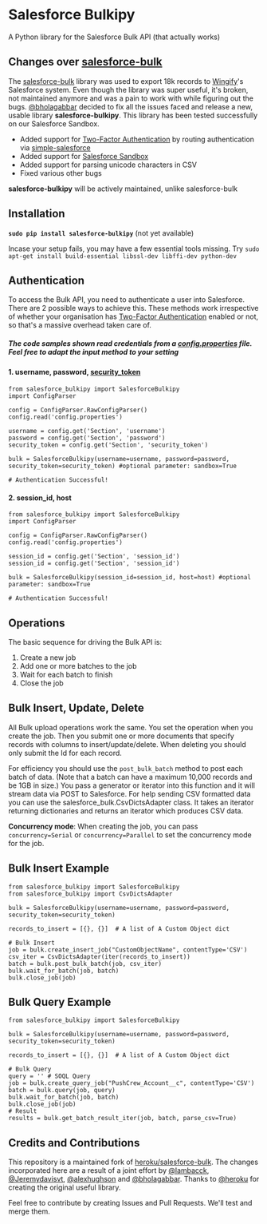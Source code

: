 # Salesforce Bulkipy

A Python library for the Salesforce Bulk API (that actually works)

## Changes over [salesforce-bulk](https://github.com/heroku/salesforce-bulk)

The [salesforce-bulk](https://github.com/heroku/salesforce-bulk) library was used to export 18k records to [Wingify](https://github.com/wingify)'s Salesforce system. Even though the library was super useful, it's broken, not maintained anymore and was a pain to work with while figuring out the bugs. [@bholagabbar](https://github.com/bholagabbar) decided to fix all the issues faced and release a new, usable library **salesforce-bulkipy**. This library has been tested successfully on our Salesforce Sandbox.

* Added support for [Two-Factor Authentication](https://developer.salesforce.com/docs/atlas.en-us.identityImplGuide.meta/identityImplGuide/security_require_two-factor_authentication.htm) by routing authentication via [simple-salesforce](https://github.com/simple-salesforce/simple-salesforce)
* Added support for [Salesforce Sandbox](https://test.salesforce.com)
* Added support for parsing unicode characters in CSV
* Fixed various other bugs

**salesforce-bulkipy** will be actively maintained, unlike salesforce-bulk

## Installation

**```sudo pip install salesforce-bulkipy```** (not yet available)

Incase your setup fails, you may have a few essential tools missing. Try
`sudo apt-get install build-essential libssl-dev libffi-dev python-dev`


## Authentication

To access the Bulk API, you need to authenticate a user into Salesforce. There are 2 possible ways to achieve this. These methods work irrespective of whether your organisation has [Two-Factor Authentication](https://developer.salesforce.com/docs/atlas.en-us.identityImplGuide.meta/identityImplGuide/security_require_two-factor_authentication.htm) enabled or not, so that's a massive overhead taken care of.

##### The code samples shown read credentials from a [config.properties](https://docs.python.org/2/library/configparser.html) file. Feel free to adapt the input method to your setting

#### 1. username, password, [security_token](https://success.salesforce.com/answers?id=90630000000glADAAY)
```
from salesforce_bulkipy import SalesforceBulkipy
import ConfigParser

config = ConfigParser.RawConfigParser()
config.read('config.properties')

username = config.get('Section', 'username')
password = config.get('Section', 'password')
security_token = config.get('Section', 'security_token')

bulk = SalesforceBulkipy(username=username, password=password, security_token=security_token) #optional parameter: sandbox=True

# Authentication Successful!
```

#### 2. session_id, host
```
from salesforce_bulkipy import SalesforceBulkipy
import ConfigParser

config = ConfigParser.RawConfigParser()
config.read('config.properties')

session_id = config.get('Section', 'session_id')
session_id = config.get('Section', 'session_id')

bulk = SalesforceBulkipy(session_id=session_id, host=host) #optional parameter: sandbox=True

# Authentication Successful!
```

## Operations

The basic sequence for driving the Bulk API is:

1. Create a new job
2. Add one or more batches to the job
3. Wait for each batch to finish
4. Close the job

## Bulk Insert, Update, Delete

All Bulk upload operations work the same. You set the operation when you create the
job. Then you submit one or more documents that specify records with columns to
insert/update/delete. When deleting you should only submit the Id for each record.

For efficiency you should use the `post_bulk_batch` method to post each batch of
data. (Note that a batch can have a maximum 10,000 records and be 1GB in size.)
You pass a generator or iterator into this function and it will stream data via
POST to Salesforce. For help sending CSV formatted data you can use the
salesforce_bulk.CsvDictsAdapter class. It takes an iterator returning dictionaries
and returns an iterator which produces CSV data.


**Concurrency mode**: When creating the job, you can pass `concurrency=Serial` or `concurrency=Parallel` to set the
concurrency mode for the job.


## Bulk Insert Example

```
from salesforce_bulkipy import SalesforceBulkipy
from salesforce_bulkipy import CsvDictsAdapter

bulk = SalesforceBulkipy(username=username, password=password, security_token=security_token)

records_to_insert = [{}, {}]  # A list of A Custom Object dict

# Bulk Insert
job = bulk.create_insert_job("CustomObjectName", contentType='CSV')
csv_iter = CsvDictsAdapter(iter(records_to_insert))
batch = bulk.post_bulk_batch(job, csv_iter)
bulk.wait_for_batch(job, batch)
bulk.close_job(job)
```


## Bulk Query Example

```
from salesforce_bulkipy import SalesforceBulkipy

bulk = SalesforceBulkipy(username=username, password=password, security_token=security_token)

records_to_insert = [{}, {}]  # A list of A Custom Object dict

# Bulk Query
query = '' # SOQL Query
job = bulk.create_query_job("PushCrew_Account__c", contentType='CSV')
batch = bulk.query(job, query)
bulk.wait_for_batch(job, batch)
bulk.close_job(job)
# Result
results = bulk.get_batch_result_iter(job, batch, parse_csv=True)
```

## Credits and Contributions

This repository is a maintained fork of [heroku/salesforce-bulk](https://github.com/heroku/salesforce-bulk). The changes incorporated here are a result of a joint effort by [@lambacck](https://github.com/lambacck), [@Jeremydavisvt](https://github.com/Jeremydavisvt), [@alexhughson](https://github.com/alexhughson) and [@bholagabbar](https://github.com/bholagabbar). Thanks to [@heroku](https://github.com/heroku) for creating the original useful library.

Feel free to contribute by creating Issues and Pull Requests. We'll test and merge them.